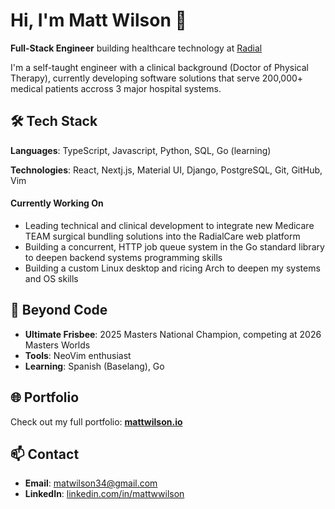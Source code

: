 # Hi, I'm Matt Wilson 👋

**Full-Stack Engineer** building healthcare technology at [Radial](https://www.radialcare.com/)

I'm a self-taught engineer with a clinical background (Doctor of Physical Therapy), currently developing software solutions that serve 200,000+ medical patients accross 3 major hospital systems.

## 🛠️ Tech Stack

**Languages**: TypeScript, Javascript, Python, SQL, Go (learning)

**Technologies**: React, Nextj.js, Material UI, Django, PostgreSQL, Git, GitHub, Vim

#### Currently Working On
- Leading technical and clinical development to integrate new Medicare TEAM surgical bundling solutions into the RadialCare web platform
- Building a concurrent, HTTP job queue system in the Go standard library to deepen backend systems programming skills
- Building a custom Linux desktop and ricing Arch to deepen my systems and OS skills

## 🎯 Beyond Code
- **Ultimate Frisbee**: 2025 Masters National Champion, competing at 2026 Masters Worlds
- **Tools**: NeoVim enthusiast
- **Learning**: Spanish (Baselang), Go

## 🌐 Portfolio
Check out my full portfolio: **[mattwilson.io](https://mattwilson.io/)**

## 📫 Contact
- **Email**: [matwilson34@gmail.com](mailto:matwilson34@gmail.com)
- **LinkedIn**: [linkedin.com/in/mattwwilson](https://www.linkedin.com/in/mattwwilson/)
